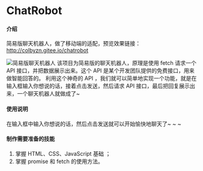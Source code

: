 # ChatRobot

#### 介绍
简易版聊天机器人，做了移动端的适配，预览效果链接：http://colbyzn.gitee.io/chatrobot

![简易版聊天机器人](https://gitee.com/colbyzn/BlogImages/raw/master/images/%E7%AE%80%E6%98%93%E7%89%88%E8%81%8A%E5%A4%A9%E6%9C%BA%E5%99%A8%E4%BA%BA.gif)
该项目为简易版的聊天机器人，原理是使用 fetch 请求一个 API 接口，并把数据展示出来。这个 API 是某个开发团队提供的免费接口，用来做智能回答的。
利用这个神奇的 API ，我们就可以简单地实现一个功能，就是在输入框输入你想说的话，接着点击发送，然后请求 API 接口，最后把回复展示出来，一个聊天机器人就做成了~


#### 使用说明

在输入框中输入你想说的话，然后点击发送就可以开始愉快地聊天了~ ~ ~


#### 制作需要准备的技能
1. 掌握 HTML、CSS、JavaScript 基础 ；
2. 掌握 promise 和 fetch 的使用方法。